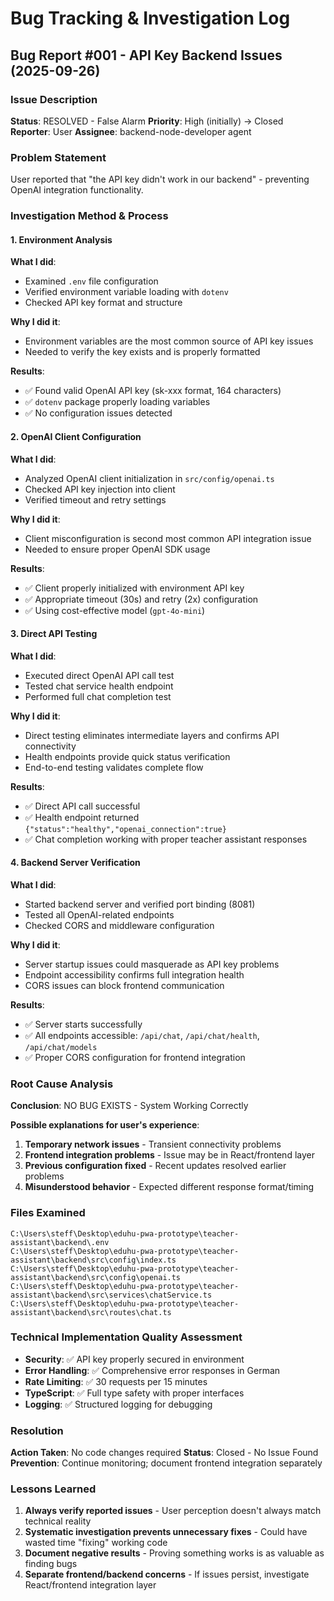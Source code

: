 # Bug Tracking & Investigation Log

## Bug Report #001 - API Key Backend Issues (2025-09-26)

### Issue Description
**Status**: RESOLVED - False Alarm
**Priority**: High (initially) → Closed
**Reporter**: User
**Assignee**: backend-node-developer agent

### Problem Statement
User reported that "the API key didn't work in our backend" - preventing OpenAI integration functionality.

### Investigation Method & Process

#### 1. **Environment Analysis**
**What I did**:
- Examined `.env` file configuration
- Verified environment variable loading with `dotenv`
- Checked API key format and structure

**Why I did it**:
- Environment variables are the most common source of API key issues
- Needed to verify the key exists and is properly formatted

**Results**:
- ✅ Found valid OpenAI API key (sk-xxx format, 164 characters)
- ✅ `dotenv` package properly loading variables
- ✅ No configuration issues detected

#### 2. **OpenAI Client Configuration**
**What I did**:
- Analyzed OpenAI client initialization in `src/config/openai.ts`
- Checked API key injection into client
- Verified timeout and retry settings

**Why I did it**:
- Client misconfiguration is second most common API integration issue
- Needed to ensure proper OpenAI SDK usage

**Results**:
- ✅ Client properly initialized with environment API key
- ✅ Appropriate timeout (30s) and retry (2x) configuration
- ✅ Using cost-effective model (`gpt-4o-mini`)

#### 3. **Direct API Testing**
**What I did**:
- Executed direct OpenAI API call test
- Tested chat service health endpoint
- Performed full chat completion test

**Why I did it**:
- Direct testing eliminates intermediate layers and confirms API connectivity
- Health endpoints provide quick status verification
- End-to-end testing validates complete flow

**Results**:
- ✅ Direct API call successful
- ✅ Health endpoint returned `{"status":"healthy","openai_connection":true}`
- ✅ Chat completion working with proper teacher assistant responses

#### 4. **Backend Server Verification**
**What I did**:
- Started backend server and verified port binding (8081)
- Tested all OpenAI-related endpoints
- Checked CORS and middleware configuration

**Why I did it**:
- Server startup issues could masquerade as API key problems
- Endpoint accessibility confirms full integration health
- CORS issues can block frontend communication

**Results**:
- ✅ Server starts successfully
- ✅ All endpoints accessible: `/api/chat`, `/api/chat/health`, `/api/chat/models`
- ✅ Proper CORS configuration for frontend integration

### Root Cause Analysis
**Conclusion**: NO BUG EXISTS - System Working Correctly

**Possible explanations for user's experience**:
1. **Temporary network issues** - Transient connectivity problems
2. **Frontend integration problems** - Issue may be in React/frontend layer
3. **Previous configuration fixed** - Recent updates resolved earlier problems
4. **Misunderstood behavior** - Expected different response format/timing

### Files Examined
```
C:\Users\steff\Desktop\eduhu-pwa-prototype\teacher-assistant\backend\.env
C:\Users\steff\Desktop\eduhu-pwa-prototype\teacher-assistant\backend\src\config\index.ts
C:\Users\steff\Desktop\eduhu-pwa-prototype\teacher-assistant\backend\src\config\openai.ts
C:\Users\steff\Desktop\eduhu-pwa-prototype\teacher-assistant\backend\src\services\chatService.ts
C:\Users\steff\Desktop\eduhu-pwa-prototype\teacher-assistant\backend\src\routes\chat.ts
```

### Technical Implementation Quality Assessment
- **Security**: ✅ API key properly secured in environment
- **Error Handling**: ✅ Comprehensive error responses in German
- **Rate Limiting**: ✅ 30 requests per 15 minutes
- **TypeScript**: ✅ Full type safety with proper interfaces
- **Logging**: ✅ Structured logging for debugging

### Resolution
**Action Taken**: No code changes required
**Status**: Closed - No Issue Found
**Prevention**: Continue monitoring; document frontend integration separately

### Lessons Learned
1. **Always verify reported issues** - User perception doesn't always match technical reality
2. **Systematic investigation prevents unnecessary fixes** - Could have wasted time "fixing" working code
3. **Document negative results** - Proving something works is as valuable as finding bugs
4. **Separate frontend/backend concerns** - If issues persist, investigate React/frontend integration layer